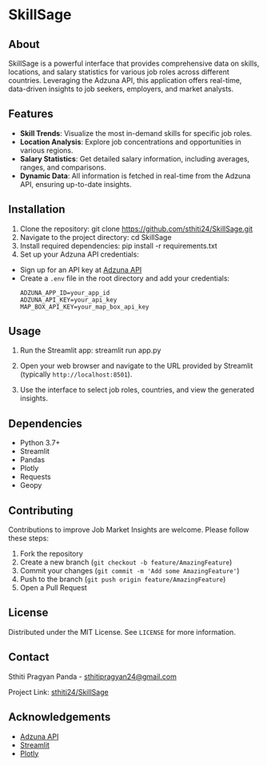 # SkillSage

## About

SkillSage is a powerful interface that provides comprehensive data on skills, locations, and salary statistics for various job roles across different countries. Leveraging the Adzuna API, this application offers real-time, data-driven insights to job seekers, employers, and market analysts.

## Features

- **Skill Trends**: Visualize the most in-demand skills for specific job roles.
- **Location Analysis**: Explore job concentrations and opportunities in various regions.
- **Salary Statistics**: Get detailed salary information, including averages, ranges, and comparisons.
- **Dynamic Data**: All information is fetched in real-time from the Adzuna API, ensuring up-to-date insights.

## Installation

1. Clone the repository:
   git clone https://github.com/sthiti24/SkillSage.git
2. Navigate to the project directory: cd SkillSage
3. Install required dependencies: pip install -r requirements.txt
4. Set up your Adzuna API credentials:

- Sign up for an API key at [Adzuna API](https://developer.adzuna.com/)
- Create a `.env` file in the root directory and add your credentials:
  ```
  ADZUNA_APP_ID=your_app_id
  ADZUNA_API_KEY=your_api_key
  MAP_BOX_API_KEY=your_map_box_api_key
  ```

## Usage

1. Run the Streamlit app: streamlit run app.py
2. Open your web browser and navigate to the URL provided by Streamlit (typically `http://localhost:8501`).

3. Use the interface to select job roles, countries, and view the generated insights.

## Dependencies

- Python 3.7+
- Streamlit
- Pandas
- Plotly
- Requests
- Geopy

## Contributing

Contributions to improve Job Market Insights are welcome. Please follow these steps:

1. Fork the repository
2. Create a new branch (`git checkout -b feature/AmazingFeature`)
3. Commit your changes (`git commit -m 'Add some AmazingFeature'`)
4. Push to the branch (`git push origin feature/AmazingFeature`)
5. Open a Pull Request

## License

Distributed under the MIT License. See `LICENSE` for more information.

## Contact

Sthiti Pragyan Panda - [sthitipragyan24@gmail.com](mailto:sthitipragyan24@gmail.com)

Project Link: [sthiti24/SkillSage](https://github.com/sthiti24/SkillSage)

## Acknowledgements

- [Adzuna API](https://developer.adzuna.com/)
- [Streamlit](https://streamlit.io/)
- [Plotly](https://plotly.com/)
